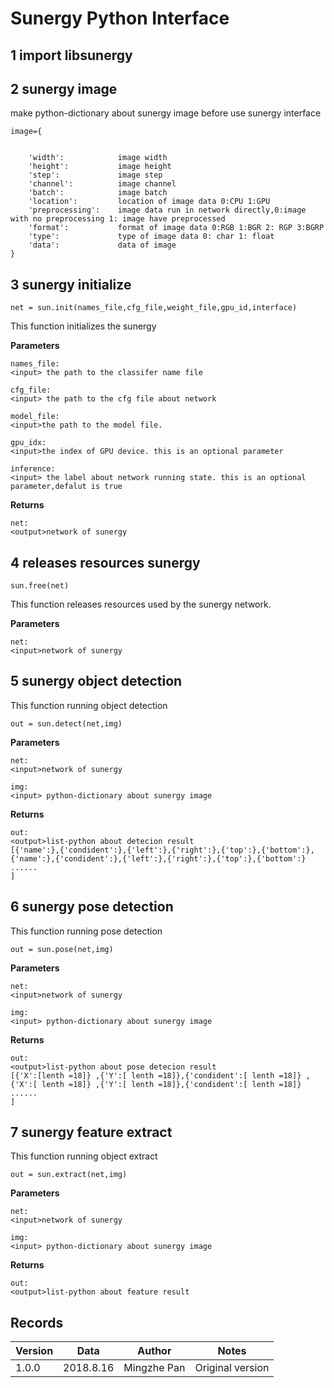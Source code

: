 # Sunergy Python Interface
## 1 import libsunergy

## 2 sunergy image 
make python-dictionary about sunergy image before use sunergy interface 

```
image={


	'width': 			image width
    'height': 			image height
    'step': 			image step
    'channel': 		    image channel
    'batch':			image batch
    'location':		    location of image data 0:CPU 1:GPU
    'preprocessing':	image data run in network directly,0:image with no preprocessing 1: image have preprocessed
    'format':			format of image data 0:RGB 1:BGR 2: RGP 3:BGRP
    'type':			    type of image data 0: char 1: float
    'data':			    data of image
}
```

## 3 sunergy initialize

```
net = sun.init(names_file,cfg_file,weight_file,gpu_id,interface)
```

This function initializes the sunergy

**Parameters**


```
names_file:
<input> the path to the classifer name file

cfg_file:
<input> the path to the cfg file about network

model_file:
<input>the path to the model file.

gpu_idx:
<input>the index of GPU device. this is an optional parameter 

inference:
<input> the label about network running state. this is an optional parameter,defalut is true

```
**Returns**

```
net:
<output>network of sunergy
```



## 4 releases resources sunergy

```
sun.free(net)
```

This function releases resources used by the sunergy network.

**Parameters**



```
net:
<input>network of sunergy
```



## 5 sunergy object detection
This function running object detection


```
out = sun.detect(net,img)
```


**Parameters**


```
net:
<input>network of sunergy

img:
<input> python-dictionary about sunergy image
```



**Returns**


```
out:
<output>list-python about detecion result
[{'name':},{'condident':},{'left':},{'right':},{'top':},{'bottom':},
{'name':},{'condident':},{'left':},{'right':},{'top':},{'bottom':}
......
]
```



## 6 sunergy pose detection

This function running pose detection


```
out = sun.pose(net,img)
```


**Parameters**


```
net:
<input>network of sunergy

img:
<input> python-dictionary about sunergy image
```


**Returns**


```
out:
<output>list-python about pose detecion result
[{'X':[lenth =18]} ,{'Y':[ lenth =18]},{'condident':[ lenth =18]} ,
{'X':[ lenth =18]} ,{'Y':[ lenth =18]},{'condident':[ lenth =18]}
......
]
```


## 7 sunergy feature extract

This function running object extract


```
out = sun.extract(net,img)
```


**Parameters**


```
net:
<input>network of sunergy

img:
<input> python-dictionary about sunergy image
```


**Returns**


```
out:
<output>list-python about feature result
```



## Records

Version | Data | Author | Notes
---|--- | --- | ---
1.0.0 | 2018.8.16 | Mingzhe Pan | Original version



























